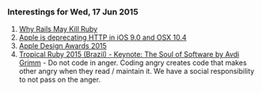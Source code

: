 ### Interestings for Wed, 17 Jun 2015


1. [Why Rails May Kill Ruby](http://solnic.eu/2015/06/06/cutting-corners-or-why-rails-may-kill-ruby.html)
2. [Apple is deprecating HTTP in iOS 9.0 and OSX 10.4](https://developer.apple.com/library/prerelease/ios/releasenotes/General/WhatsNewIniOS/Articles/iOS9.html)
3. [Apple Design Awards 2015](https://developer.apple.com/design/awards/)
4. [Tropical Ruby 2015 (Brazil) - Keynote: The Soul of Software by Avdi Grimm](http://devblog.avdi.org/2015/05/21/the-soul-of-software/) - Do not code in anger. Coding angry creates code that makes other angry when they read / maintain it. We have a social responsibility to not pass on the anger.
